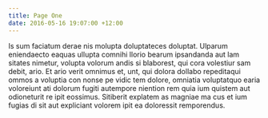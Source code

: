 ```yaml
---
title: Page One
date: 2016-05-16 19:07:00 +12:00
---
```


Is sum faciatum derae nis molupta doluptateces doluptat.
Ulparum eniendaecto eaquas ullupta comnihi llorio bearum ipsandanda aut lam sitates nimetur, volupta volorum andis si blaborest, qui cora volestiur sam debit, ario. Et ario verit omnimus et, unt, qui dolora dollabo repeditaqui ommos a voluptia con nonse pe vidic tem dolore, omniatia voluptatquo earia voloreiunt ati dolorum fugiti autempore niention rem quia ium quistem aut odioneturit re ipit eossimus.
Sitiberit explatem as magniae ma cus et ium fugias di sit aut expliciant volorem ipit ea doloressit remporendus.